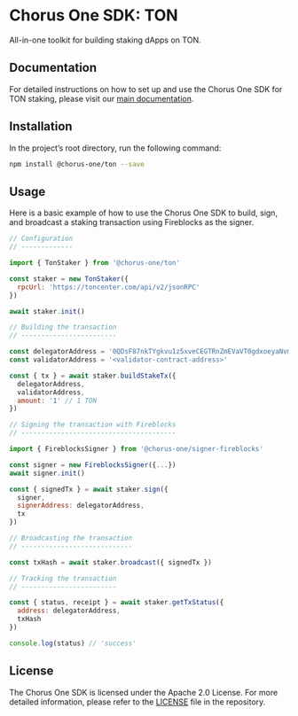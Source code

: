 # Chorus One SDK: TON

All-in-one toolkit for building staking dApps on TON.

## Documentation

For detailed instructions on how to set up and use the Chorus One SDK for TON staking, please visit our [main documentation](https://chorus-one.gitbook.io/sdk/build-your-staking-dapp/ton/overview).

## Installation

In the project’s root directory, run the following command:

```bash
npm install @chorus-one/ton --save
```

## Usage

Here is a basic example of how to use the Chorus One SDK to build, sign, and broadcast a staking transaction using Fireblocks as the signer.

```javascript
// Configuration
// -------------

import { TonStaker } from '@chorus-one/ton'

const staker = new TonStaker({
  rpcUrl: 'https://toncenter.com/api/v2/jsonRPC'
})

await staker.init()

// Building the transaction
// ------------------------

const delegatorAddress = '0QDsF87nkTYgkvu1z5xveCEGTRnZmEVaVT0gdxoeyaNvmoCr'
const validatorAddress = '<validator-contract-address>'

const { tx } = await staker.buildStakeTx({
  delegatorAddress,
  validatorAddress,
  amount: '1' // 1 TON
})

// Signing the transaction with Fireblocks
// ---------------------------------------

import { FireblocksSigner } from '@chorus-one/signer-fireblocks'

const signer = new FireblocksSigner({...})
await signer.init()

const { signedTx } = await staker.sign({
  signer,
  signerAddress: delegatorAddress,
  tx
})

// Broadcasting the transaction
// ----------------------------

const txHash = await staker.broadcast({ signedTx })

// Tracking the transaction
// ------------------------

const { status, receipt } = await staker.getTxStatus({
  address: delegatorAddress,
  txHash
})

console.log(status) // 'success'
```

## License

The Chorus One SDK is licensed under the Apache 2.0 License. For more detailed information, please refer to the [LICENSE](./LICENSE) file in the repository.
